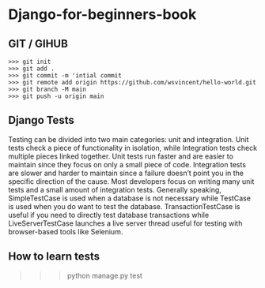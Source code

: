 # Django-for-beginners-book

## GIT / GIHUB

```git
>>> git init
>>> git add .
>>> git commit -m 'intial commit
>>> git remote add origin https://github.com/wsvincent/hello-world.git
>>> git branch -M main
>>> git push -u origin main

```

## Django Tests

Testing can be divided into two main categories: unit and integration. Unit tests check a piece of functionality in isolation, while Integration tests check multiple pieces linked together. Unit tests run faster and are easier to maintain since they focus on only a small piece of code. Integration tests are slower and harder to maintain since a failure doesn’t point you in the specific direction
of the cause. Most developers focus on writing many unit tests and a small amount of integration tests.
Generally speaking, SimpleTestCase is used when a database is not necessary while TestCase
is used when you do want to test the database. TransactionTestCase is useful if you need to
directly test database transactions while LiveServerTestCase launches a live server thread useful for testing with browser-based tools like Selenium.

## How to learn tests

> > > python manage.py test
